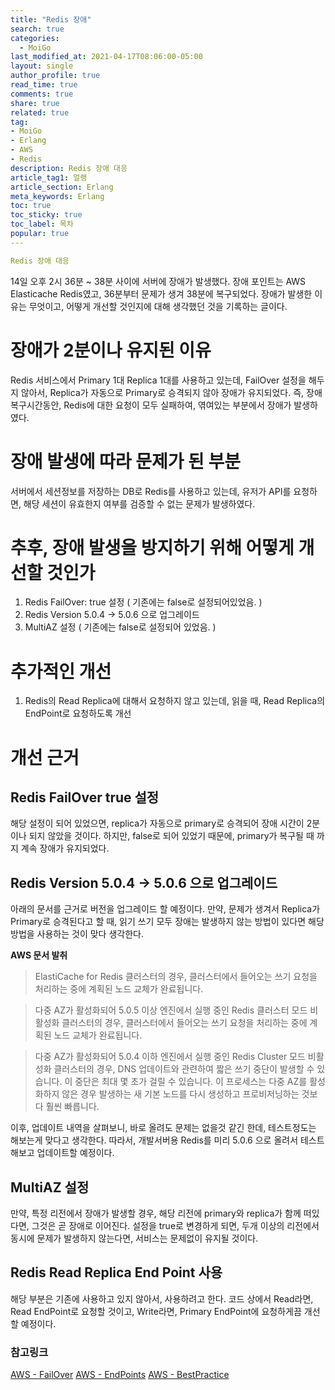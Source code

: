 ```yaml
---
title: "Redis 장애"
search: true
categories:
  - MoiGo
last_modified_at: 2021-04-17T08:06:00-05:00
layout: single
author_profile: true
read_time: true
comments: true
share: true
related: true
tag:
- MoiGo
- Erlang
- AWS
- Redis
description: Redis 장애 대응
article_tag1: 얼랭
article_section: Erlang
meta_keywords: Erlang
toc: true
toc_sticky: true
toc_label: 목차
popular: true
---
```


```yaml
Redis 장애 대응
```

14일 오후 2시 36분 ~ 38분 사이에 서버에 장애가 발생했다.
장애 포인트는 AWS Elasticache Redis였고, 36분부터 문제가 생겨 38분에 복구되었다.
장애가 발생한 이유는 무엇이고, 어떻게 개선할 것인지에 대해 생각했던 것을 기록하는 글이다.

# 장애가 2분이나 유지된 이유
Redis 서비스에서 Primary 1대 Replica 1대를 사용하고 있는데, FailOver 설정을 해두지 않아서, Replica가 자동으로 Primary로 승격되지 않아 장애가 유지되었다. 즉, 장애 복구시간동안, Redis에 대한 요청이 모두 실패하여, 엮여있는 부분에서 장애가 발생하였다.

# 장애 발생에 따라 문제가 된 부분
서버에서 세션정보를 저장하는 DB로 Redis를 사용하고 있는데, 유저가 API를 요청하면, 해당 세션이 유효한지 여부를 검증할 수 없는 문제가 발생하였다.

# 추후, 장애 발생을 방지하기 위해 어떻게 개선할 것인가
1. Redis FailOver: true 설정 ( 기존에는 false로 설정되어있었음. )
1. Redis Version 5.0.4 -> 5.0.6 으로 업그레이드
1. MultiAZ 설정 ( 기존에는 false로 설정되어 있었음. )

# 추가적인 개선
1. Redis의 Read Replica에 대해서 요청하지 않고 있는데, 읽을 때, Read Replica의 EndPoint로 요청하도록 개선

# 개선 근거
## Redis FailOver true 설정
해당 설정이 되어 있었으면, replica가 자동으로 primary로 승격되어 장애 시간이 2분이나 되지 않았을 것이다. 하지만, false로 되어 있었기 때문에, primary가 복구될 때 까지 계속 장애가 유지되었다.

## Redis Version 5.0.4 -> 5.0.6 으로 업그레이드
아래의 문서를 근거로 버전을 업그레이드 할 예정이다.
만약, 문제가 생겨서 Replica가 Primary로 승격된다고 할 때, 읽기 쓰기 모두 장애는 발생하지 않는 방법이 있다면 해당 방법을 사용하는 것이 맞다 생각한다.

**AWS 문서 발취**
> ElastiCache for Redis 클러스터의 경우, 클러스터에서 들어오는 쓰기 요청을 처리하는 중에 계획된 노드 교체가 완료됩니다.

> 다중 AZ가 활성화되어 5.0.5 이상 엔진에서 실행 중인 Redis 클러스터 모드 비활성화 클러스터의 경우, 클러스터에서 들어오는 쓰기 요청을 처리하는 중에 계획된 노드 교체가 완료됩니다.

> 다중 AZ가 활성화되어 5.0.4 이하 엔진에서 실행 중인 Redis Cluster 모드 비활성화 클러스터의 경우, DNS 업데이트와 관련하여 짧은 쓰기 중단이 발생할 수 있습니다. 이 중단은 최대 몇 초가 걸릴 수 있습니다. 이 프로세스는 다중 AZ를 활성화하지 않은 경우 발생하는 새 기본 노드를 다시 생성하고 프로비저닝하는 것보다 훨씬 빠릅니다.


이후, 업데이트 내역을 살펴보니, 바로 올려도 문제는 없을것 같긴 한데, 테스트정도는 해보는게 맞다고 생각한다.
따라서, 개발서버용 Redis를 미리 5.0.6 으로 올려서 테스트 해보고 업데이트할 예정이다.

## MultiAZ 설정
만약, 특정 리전에서 장애가 발생할 경우, 해당 리전에 primary와 replica가 함께 떠있다면, 그것은 곧 장애로 이어진다.
설정을 true로 변경하게 되면, 두개 이상의 리전에서 동시에 문제가 발생하지 않는다면, 서비스는 문제없이 유지될 것이다.

## Redis Read Replica End Point 사용
해당 부분은 기존에 사용하고 있지 않아서, 사용하려고 한다.
코드 상에서 Read라면, Read EndPoint로 요청할 것이고, Write라면, Primary EndPoint에 요청하게끔 개선할 예정이다.

### 참고링크
[AWS - FailOver](https://docs.aws.amazon.com/ko_kr/AmazonElastiCache/latest/red-ug/AutoFailover.html#auto-failover-test)
[AWS - EndPoints](https://docs.aws.amazon.com/ko_kr/AmazonElastiCache/latest/red-ug/Endpoints.html)
[AWS - BestPractice](https://docs.aws.amazon.com/AmazonElastiCache/latest/red-ug/BestPractices.html)

